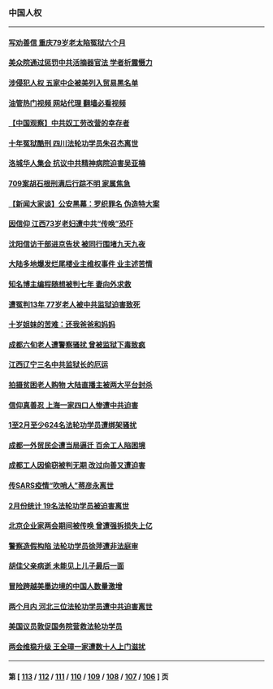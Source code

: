 ### 中国人权
---
#### [写劝善信 重庆79岁老太陷冤狱六个月](../../pages/ncid278/n13956118.md?03300445) 
#### [美众院通过惩罚中共活摘器官法 学者析震慑力](../../pages/ncid278/n13961128.md?03300445) 
#### [涉侵犯人权 五家中企被美列入贸易黑名单](../../pages/ncid278/n13960595.md?03300445) 
#### [油管热门视频 网站代理 翻墙必看视频](http://138.2.39.72:81/youtube.html?epic-marker?03300445)
#### [【中国观察】中共奴工劳改营的幸存者](../../pages/ncid278/n13959529.md?03300445) 
#### [十年冤狱酷刑 四川法轮功学员朱召杰离世](../../pages/ncid278/n13959794.md?03300445) 
#### [洛城华人集会 抗议中共精神病院迫害吴亚楠](../../pages/ncid278/n13959971.md?03300445) 
#### [709案胡石根刑满后行踪不明 家属焦急](../../pages/ncid278/n13957803.md?03300445) 
#### [【新闻大家谈】公安黑幕：罗织罪名 伪造特大案](../../pages/ncid278/n13957627.md?03300445) 
#### [因信仰 江西73岁老妇遭中共“传唤”恐吓](../../pages/ncid278/n13955184.md?03300445) 
#### [沈阳信访干部进京告状 被同行围堵九天九夜](../../pages/ncid278/n13954685.md?03300445) 
#### [大陆多地爆发烂尾楼业主维权事件 业主述苦情](../../pages/ncid278/n13956145.md?03300445) 
#### [知名博主编程随想被判七年 妻向外求救](../../pages/ncid278/n13955870.md?03300445) 
#### [遭冤判13年 77岁老人被中共监狱迫害致死](../../pages/ncid278/n13953812.md?03300445) 
#### [十岁姐妹的苦难：还我爸爸和妈妈](../../pages/ncid278/n13923454.md?03300445) 
#### [成都六旬老人遭警察骚扰 曾被监狱下毒致疯](../../pages/ncid278/n13952299.md?03300445) 
#### [江西辽宁三名中共监狱长的厄运](../../pages/ncid278/n13951740.md?03300445) 
#### [拍摄贫困老人购物 大陆直播主被两大平台封杀](../../pages/ncid278/n13952368.md?03300445) 
#### [信仰真善忍 上海一家四口人惨遭中共迫害](../../pages/ncid278/n13950973.md?03300445) 
#### [1至2月至少624名法轮功学员遭绑架骚扰](../../pages/ncid278/n13950181.md?03300445) 
#### [成都一外贸民企遭当局逼迁 百余工人陷困境](../../pages/ncid278/n13950512.md?03300445) 
#### [成都工人因偷窃被判无期 改过向善又遭迫害](../../pages/ncid278/n13948561.md?03300445) 
#### [传SARS疫情“吹哨人”蒋彦永离世](../../pages/ncid278/n13949222.md?03300445) 
#### [2月份统计 19名法轮功学员被迫害离世](../../pages/ncid278/n13947335.md?03300445) 
#### [北京企业家两会期间被传唤 曾遭强拆损失上亿](../../pages/ncid278/n13947896.md?03300445) 
#### [警察造假构陷 法轮功学员徐萍遭非法庭审](../../pages/ncid278/n13946469.md?03300445) 
#### [胡佳父亲病逝 未能见上儿子最后一面](../../pages/ncid278/n13947415.md?03300445) 
#### [冒险跨越美墨边境的中国人数量激增](../../pages/ncid278/n13946742.md?03300445) 
#### [两个月内 河北三位法轮功学员遭中共迫害离世](../../pages/ncid278/n13945856.md?03300445) 
#### [美国议员敦促国务院营救法轮功学员](../../pages/ncid278/n13945791.md?03300445) 
#### [两会维稳升级 王全璋一家遭数十人上门滋扰](../../pages/ncid278/n13946416.md?03300445) 

---
#### 第 [ [113](./113.md?03300445) / [112](./112.md?03300445) / [111](./111.md?03300445) / [110](./110.md?03300445) / [109](./109.md?03300445) / [108](./108.md?03300445) / [107](./107.md?03300445) / [106](./106.md?03300445) ] 页
